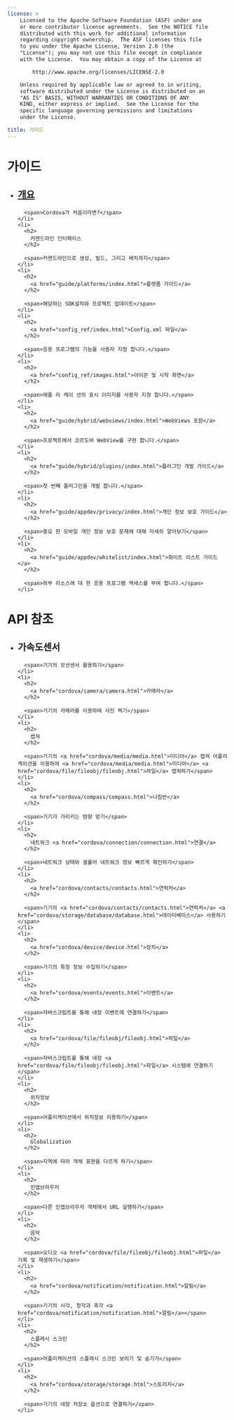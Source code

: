 ```yaml
---
license: >
    Licensed to the Apache Software Foundation (ASF) under one
    or more contributor license agreements.  See the NOTICE file
    distributed with this work for additional information
    regarding copyright ownership.  The ASF licenses this file
    to you under the Apache License, Version 2.0 (the
    "License"); you may not use this file except in compliance
    with the License.  You may obtain a copy of the License at

        http://www.apache.org/licenses/LICENSE-2.0

    Unless required by applicable law or agreed to in writing,
    software distributed under the License is distributed on an
    "AS IS" BASIS, WITHOUT WARRANTIES OR CONDITIONS OF ANY
    KIND, either express or implied.  See the License for the
    specific language governing permissions and limitations
    under the License.

title: 가이드
---
```


<div id="home">
  <h1>
    가이드
  </h1>

  <ul>
    <li>
      <h2>
        <a href="guide/overview/index.html">개요</a>
      </h2>

      <span>Cordova가 처음이라면?</span>
    </li>
    <li>
      <h2>
        커맨드라인 인터페이스
      </h2>

      <span>커맨드라인으로 생성, 빌드, 그리고 배치까지</span>
    </li>
    <li>
      <h2>
        <a href="guide/platforms/index.html">플랫폼 가이드</a>
      </h2>

      <span>해당하는 SDK설치와 프로젝트 업데이트</span>
    </li>
    <li>
      <h2>
        <a href="config_ref/index.html">Config.xml 파일</a>
      </h2>

      <span>응용 프로그램의 기능을 사용자 지정 합니다.</span>
    </li>
    <li>
      <h2>
        <a href="config_ref/images.html">아이콘 및 시작 화면</a>
      </h2>

      <span>애플 리 케이 션의 표시 이미지를 사용자 지정 합니다.</span>
    </li>
    <li>
      <h2>
        <a href="guide/hybrid/webviews/index.html">WebViews 포함</a>
      </h2>

      <span>프로젝트에서 코르도바 WebView를 구현 합니다.</span>
    </li>
    <li>
      <h2>
        <a href="guide/hybrid/plugins/index.html">플러그인 개발 가이드</a>
      </h2>

      <span>첫 번째 플러그인을 개발 합니다.</span>
    </li>
    <li>
      <h2>
        <a href="guide/appdev/privacy/index.html">개인 정보 보호 가이드</a>
      </h2>

      <span>중요 한 모바일 개인 정보 보호 문제에 대해 자세히 알아보기</span>
    </li>
    <li>
      <h2>
        <a href="guide/appdev/whitelist/index.html">화이트 리스트 가이드</a>
      </h2>

      <span>외부 리소스에 대 한 응용 프로그램 액세스를 부여 합니다.</span>
    </li>
  </ul>

  <h1>
    API 참조
  </h1>

  <ul>
    <li>
      <h2>
        가속도센서
      </h2>

      <span>기기의 모션센서 활용하기</span>
    </li>
    <li>
      <h2>
        <a href="cordova/camera/camera.html">카메라</a>
      </h2>

      <span>기기의 카메라를 이용하여 사진 찍기</span>
    </li>
    <li>
      <h2>
        캡쳐
      </h2>

      <span>기기의 <a href="cordova/media/media.html">미디어</a> 캡쳐 어플리케이션을 이용하여 <a href="cordova/media/media.html">미디어</a> <a href="cordova/file/fileobj/fileobj.html">파일</a> 캡쳐하기</span>
    </li>
    <li>
      <h2>
        <a href="cordova/compass/compass.html">나침반</a>
      </h2>

      <span>기기가 가리키는 방향 얻기</span>
    </li>
    <li>
      <h2>
        네트워크 <a href="cordova/connection/connection.html">연결</a>
      </h2>

      <span>네트워크 상태와 셀룰러 네트워크 정보 빠르게 확인하기</span>
    </li>
    <li>
      <h2>
        <a href="cordova/contacts/contacts.html">연락처</a>
      </h2>

      <span>기기의 <a href="cordova/contacts/contacts.html">연락처</a> <a href="cordova/storage/database/database.html">데이터베이스</a> 사용하기</span>
    </li>
    <li>
      <h2>
        <a href="cordova/device/device.html">장치</a>
      </h2>

      <span>기기의 특정 정보 수집하기</span>
    </li>
    <li>
      <h2>
        <a href="cordova/events/events.html">이벤트</a>
      </h2>

      <span>자바스크립트를 통해 내장 이벤트에 연결하기</span>
    </li>
    <li>
      <h2>
        <a href="cordova/file/fileobj/fileobj.html">파일</a>
      </h2>

      <span>자바스크립트를 통해 내장 <a href="cordova/file/fileobj/fileobj.html">파일</a> 시스템에 연결하기</span>
    </li>
    <li>
      <h2>
        위치정보
      </h2>

      <span>어플리케이션에서 위치정보 이용하기</span>
    </li>
    <li>
      <h2>
        Globalization
      </h2>

      <span>지역에 따라 객체 표현을 다르게 하기</span>
    </li>
    <li>
      <h2>
        인앱브라우저
      </h2>

      <span>다른 인앱브라우저 객체에서 URL 실행하기</span>
    </li>
    <li>
      <h2>
        음악
      </h2>

      <span>오디오 <a href="cordova/file/fileobj/fileobj.html">파일</a> 기록 및 재생하기</span>
    </li>
    <li>
      <h2>
        <a href="cordova/notification/notification.html">알림</a>
      </h2>

      <span>기기의 시각, 청각과 촉각 <a href="cordova/notification/notification.html">알림</a></span>
    </li>
    <li>
      <h2>
        스플래시 스크린
      </h2>

      <span>어플리케이션의 스플래시 스크린 보이기 및 숨기기</span>
    </li>
    <li>
      <h2>
        <a href="cordova/storage/storage.html">스토리지</a>
      </h2>

      <span>기기의 내장 저장소 옵션으로 연결하기</span>
    </li>
  </ul>
</div>

